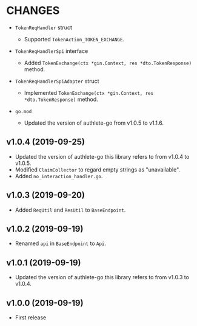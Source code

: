 CHANGES
=======

- `TokenReqHandler` struct
    * Supported `TokenAction_TOKEN_EXCHANGE`.

- `TokenReqHandlerSpi` interface
    * Added `TokenExchange(ctx *gin.Context, res *dto.TokenResponse)` method.

- `TokenReqHandlerSpiAdapter` struct
    * Implemented `TokenExchange(ctx *gin.Context, res *dto.TokenResponse)` method.

- `go.mod`
    * Updated the version of authlete-go from v1.0.5 to v1.1.6.

v1.0.4 (2019-09-25)
-------------------

- Updated the version of authlete-go this library refers to from v1.0.4 to v1.0.5.
- Modified `ClaimCollector` to regard empty strings as "unavailable".
- Added `no_interaction_handler.go`.

v1.0.3 (2019-09-20)
-------------------

- Added `ReqUtil` and `ResUtil` to `BaseEndpoint`.

v1.0.2 (2019-09-19)
-------------------

- Renamed `api` in `BaseEndpoint` to `Api`.

v1.0.1 (2019-09-19)
-------------------

- Updated the version of authlete-go this library refers to from v1.0.3 to v1.0.4.

v1.0.0 (2019-09-19)
-------------------

- First release

